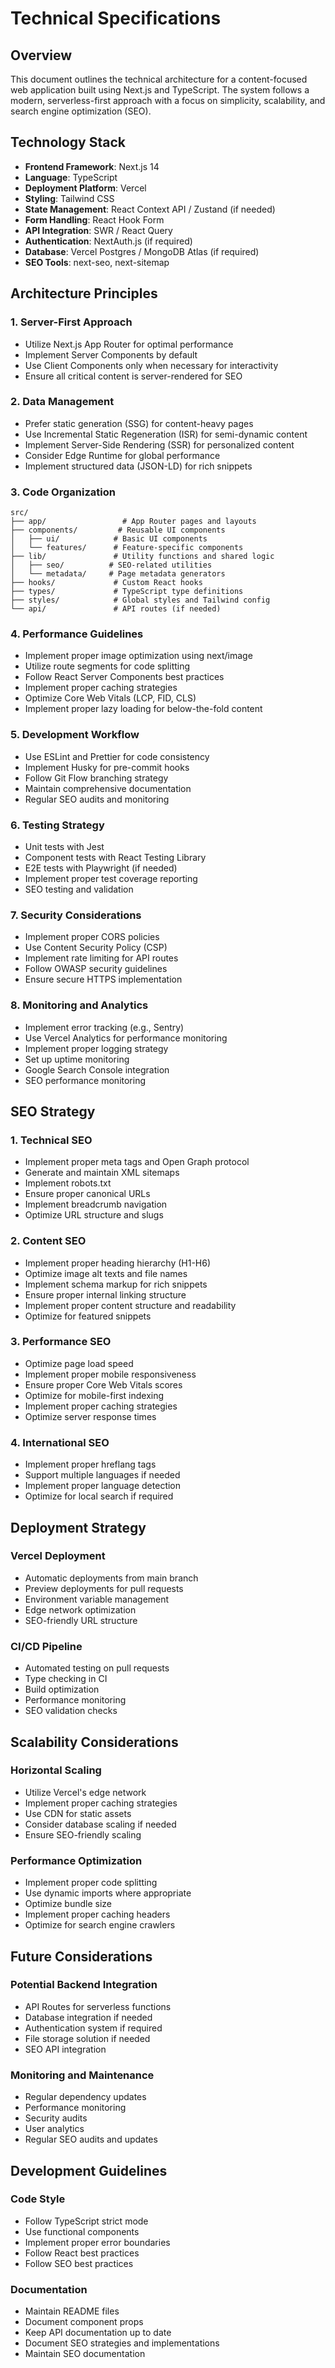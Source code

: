 # Technical Specifications

## Overview

This document outlines the technical architecture for a content-focused web application built using Next.js and TypeScript. The system follows a modern, serverless-first approach with a focus on simplicity, scalability, and search engine optimization (SEO).

## Technology Stack

- **Frontend Framework**: Next.js 14
- **Language**: TypeScript
- **Deployment Platform**: Vercel
- **Styling**: Tailwind CSS
- **State Management**: React Context API / Zustand (if needed)
- **Form Handling**: React Hook Form
- **API Integration**: SWR / React Query
- **Authentication**: NextAuth.js (if required)
- **Database**: Vercel Postgres / MongoDB Atlas (if required)
- **SEO Tools**: next-seo, next-sitemap

## Architecture Principles

### 1. Server-First Approach
- Utilize Next.js App Router for optimal performance
- Implement Server Components by default
- Use Client Components only when necessary for interactivity
- Ensure all critical content is server-rendered for SEO

### 2. Data Management
- Prefer static generation (SSG) for content-heavy pages
- Use Incremental Static Regeneration (ISR) for semi-dynamic content
- Implement Server-Side Rendering (SSR) for personalized content
- Consider Edge Runtime for global performance
- Implement structured data (JSON-LD) for rich snippets

### 3. Code Organization
```
src/
├── app/                 # App Router pages and layouts
├── components/         # Reusable UI components
│   ├── ui/            # Basic UI components
│   └── features/      # Feature-specific components
├── lib/               # Utility functions and shared logic
│   ├── seo/          # SEO-related utilities
│   └── metadata/     # Page metadata generators
├── hooks/             # Custom React hooks
├── types/             # TypeScript type definitions
├── styles/            # Global styles and Tailwind config
└── api/               # API routes (if needed)
```

### 4. Performance Guidelines
- Implement proper image optimization using next/image
- Utilize route segments for code splitting
- Follow React Server Components best practices
- Implement proper caching strategies
- Optimize Core Web Vitals (LCP, FID, CLS)
- Implement proper lazy loading for below-the-fold content

### 5. Development Workflow
- Use ESLint and Prettier for code consistency
- Implement Husky for pre-commit hooks
- Follow Git Flow branching strategy
- Maintain comprehensive documentation
- Regular SEO audits and monitoring

### 6. Testing Strategy
- Unit tests with Jest
- Component tests with React Testing Library
- E2E tests with Playwright (if needed)
- Implement proper test coverage reporting
- SEO testing and validation

### 7. Security Considerations
- Implement proper CORS policies
- Use Content Security Policy (CSP)
- Implement rate limiting for API routes
- Follow OWASP security guidelines
- Ensure secure HTTPS implementation

### 8. Monitoring and Analytics
- Implement error tracking (e.g., Sentry)
- Use Vercel Analytics for performance monitoring
- Implement proper logging strategy
- Set up uptime monitoring
- Google Search Console integration
- SEO performance monitoring

## SEO Strategy

### 1. Technical SEO
- Implement proper meta tags and Open Graph protocol
- Generate and maintain XML sitemaps
- Implement robots.txt
- Ensure proper canonical URLs
- Implement breadcrumb navigation
- Optimize URL structure and slugs

### 2. Content SEO
- Implement proper heading hierarchy (H1-H6)
- Optimize image alt texts and file names
- Implement schema markup for rich snippets
- Ensure proper internal linking structure
- Implement proper content structure and readability
- Optimize for featured snippets

### 3. Performance SEO
- Optimize page load speed
- Implement proper mobile responsiveness
- Ensure proper Core Web Vitals scores
- Optimize for mobile-first indexing
- Implement proper caching strategies
- Optimize server response times

### 4. International SEO
- Implement proper hreflang tags
- Support multiple languages if needed
- Implement proper language detection
- Optimize for local search if required

## Deployment Strategy

### Vercel Deployment
- Automatic deployments from main branch
- Preview deployments for pull requests
- Environment variable management
- Edge network optimization
- SEO-friendly URL structure

### CI/CD Pipeline
- Automated testing on pull requests
- Type checking in CI
- Build optimization
- Performance monitoring
- SEO validation checks

## Scalability Considerations

### Horizontal Scaling
- Utilize Vercel's edge network
- Implement proper caching strategies
- Use CDN for static assets
- Consider database scaling if needed
- Ensure SEO-friendly scaling

### Performance Optimization
- Implement proper code splitting
- Use dynamic imports where appropriate
- Optimize bundle size
- Implement proper caching headers
- Optimize for search engine crawlers

## Future Considerations

### Potential Backend Integration
- API Routes for serverless functions
- Database integration if needed
- Authentication system if required
- File storage solution if needed
- SEO API integration

### Monitoring and Maintenance
- Regular dependency updates
- Performance monitoring
- Security audits
- User analytics
- Regular SEO audits and updates

## Development Guidelines

### Code Style
- Follow TypeScript strict mode
- Use functional components
- Implement proper error boundaries
- Follow React best practices
- Follow SEO best practices

### Documentation
- Maintain README files
- Document component props
- Keep API documentation up to date
- Document SEO strategies and implementations
- Maintain SEO documentation 